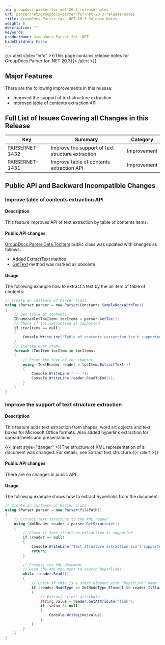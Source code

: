 ```yaml
---
id: groupdocs-parser-for-net-20-3-release-notes
url: parser/net/groupdocs-parser-for-net-20-3-release-notes
title: GroupDocs.Parser for .NET 20.3 Release Notes
weight: 6
description: ""
keywords: 
productName: GroupDocs.Parser for .NET
hideChildren: False
---
```

{{< alert style="info" >}}This page contains release notes for GroupDocs.Parser for .NET 20.3{{< /alert >}}

## Major Features

There are the following improvements in this release:

*   Improved the support of text structure extraction
*   Improved table of contents extraction API

## Full List of Issues Covering all Changes in this Release

| Key | Summary | Category |
| --- | --- | --- |
| PARSERNET-1432 | Improve the support of text structure extraction | Improvement |
| PARSERNET-1431 | Improve table of contents extraction API | Improvement |

## Public API and Backward Incompatible Changes

### Improve table of contents extraction API

#### Description

This feature improves API of text extraction by table of contents items.

#### Public API changes

[GroupDocs.Parser.Data.TocItem](https://apireference.groupdocs.com/net/parser/groupdocs.parser.data/tocitem) public class was updated with changes as follows:

*   Added ExtractText method
*   [GetText](https://apireference.groupdocs.com/net/parser/groupdocs.parser.data/tocitem/methods/gettext) method was marked as obsolete

#### Usage

The following example how to extract a text by the an item of table of contents:

```csharp
// Create an instance of Parser class
using (Parser parser = new Parser(Constants.SampleDocxWithToc))
{
    // Get table of contents
    IEnumerable<TocItem> tocItems = parser.GetToc();
    // Check if toc extraction is supported
    if (tocItems == null)
    {
        Console.WriteLine("Table of contents extraction isn't supported");
    }
    // Iterate over items
    foreach (TocItem tocItem in tocItems)
    {
        // Print the text of the chapter
        using (TextReader reader = tocItem.ExtractText())
        {
            Console.WriteLine("----");
            Console.WriteLine(reader.ReadToEnd());
        }
    }
}
```

### Improve the support of text structure extraction

#### Description

This feature adds text extraction from shapes, word art objects and text boxes for Microsoft Office formats. Also added hyperlink extraction for spreadsheets and presentations.

{{< alert style="danger" >}}The structure of XML representation of a document was changed. For details, see Extract text structure.{{< /alert >}}

#### Public API changes

There are no changes in public API

#### Usage

The following example shows how to extract hyperlinks from the document:

```csharp
// Create an instance of Parser class
using (Parser parser = new Parser(filePath))
{
    // Extract text structure to the XML reader
    using (XmlReader reader = parser.GetStructure())
    {
        // Check if text structure extraction is supported
        if (reader == null)
        {
            Console.WriteLine("Text structure extraction isn't supported.");
            return;
        }
 
        // Process the XML document
        // Read the XML document to search hyperlinks
        while (reader.Read())
        {
            // Check if this is a start element with "hyperlink" name
            if (reader.NodeType == XmlNodeType.Element && reader.IsStartElement() && reader.Name.ToLowerInvariant() == "hyperlink")
            {
                // Extract "link" attribute
                string value = reader.GetAttribute("link");
                if (value != null)
                {
                    Console.WriteLine(value);
                }
            }
        }
    }
}
```
